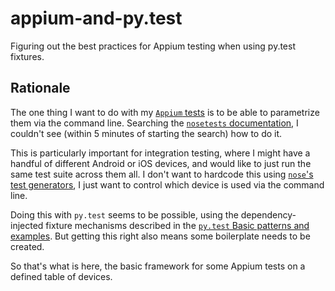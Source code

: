 appium-and-py.test
==================

Figuring out the best practices for Appium testing when using py.test fixtures.

Rationale
---------

The one thing I want to do with my [`Appium` tests](http://appium.io/) is to be able to parametrize them via the command line. Searching the [`nosetests` documentation](https://nose.readthedocs.org/en/latest/index.html), I couldn't see (within 5 minutes of starting the search) how to do it.

This is particularly important for integration testing, where I might have a handful of different Android or iOS devices, and would like to just run the same test suite across them all. I don't want to hardcode this using [`nose`'s test generators](https://nose.readthedocs.org/en/latest/writing_tests.html#test-generators), I just want to control which device is used via the command line.

Doing this with `py.test` seems to be possible, using the dependency-injected fixture mechanisms described in the [`py.test` Basic patterns and examples](http://pytest.org/latest/example/simple.html). But getting this right also means some boilerplate needs to be created. 

So that's what is here, the basic framework for some Appium tests on a defined table of devices.
